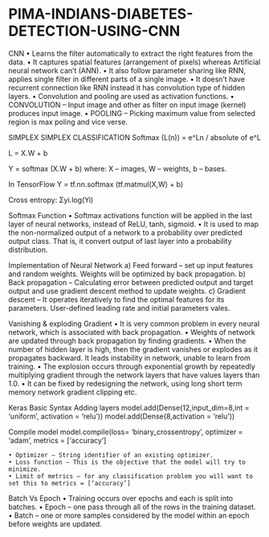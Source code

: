 # PIMA-INDIANS-DIABETES-DETECTION-USING-CNN

CNN
    • Learns the filter automatically to extract the right features from the data.
    • It captures spatial features (arrangement of pixels) whereas Artificial neural network can’t (ANN).
    • It also follow parameter sharing like RNN, applies single filter in different parts of a single image.
    • It doesn’t have recurrent connection like RNN instead it has convolution type of hidden layers.
    • Convolution and pooling are used as activation functions.
    • CONVOLUTION – Input image and other as filter on input image (kernel) produces input image.
    • POOLING – Picking maximum value from selected region  is max poling and vice verse.

SIMPLEX SIMPLEX CLASSIFICATION
Softmax (L(n)) = e^Ln / absolute of e^L

L = X.W + b

Y = softmax (X.W + b) where: X – images, W – weights, b – bases.

In TensorFlow
Y = tf.nn.softmax (tf.matmul(X,W) + b)

Cross entropy: Σyi.log(Yi)

Softmax Function
    • Softmax activations function will be applied in the last layer of neural networks, instead of ReLU, tanh, sigmoid.
    • It is used to map the non-normalized output of a network to a probability over predicted output class. That is, it convert output of last layer into a probability distribution.

Implementation of Neural Network
    a) Feed forward – set up input features and random weights. Weights will be optimized by back propagation.
    b) Back propagation – Calculating error between predicted output and target output and use gradient descent method to update weights.
    c) Gradient descent – It operates iteratively to find the optimal features for its parameters. User-defined leading rate and initial parameters vales.

Vanishing & exploding Gradient
    • It is very common problem in every neural network, which is associated with back propagation.
    • Weights of network are updated through back propagation by finding gradients.
    • When the number of hidden layer is high, then the gradient vanishes or explodes as it propagates backward. It leads instability in network, unable to learn from training.
    • The explosion occurs through exponential growth by repeatedly multiplying gradient through the network layers that have values layers than 1.0.
    • It can be fixed by redesigning the network, using long short term memory network gradient clipping etc.

Keras Basic Syntax
Adding layers
model.add(Dense(12,input_dim=8,int = ‘uniform’, activation = ‘relu’))
model.add(Dense(8,activation = ‘relu’))

Compile model
model.compile(loss= ‘binary_crossentropy’, optimizer = ‘adam’, metrics = [‘accuracy’]

    • Optimizer – String identifier of an existing optimizer.
    • Loss function – This is the objective that the model will try to minimize.
    • Limit of metrics – for any classification problem you will want to set this to metrics = [‘accuracy’]

Batch Vs Epoch
    • Training occurs over epochs and each is split into batches.
    • Epoch – one pass through all of the rows in the training dataset.
    • Batch – one or more samples considered by the model within an epoch before weights are updated.
